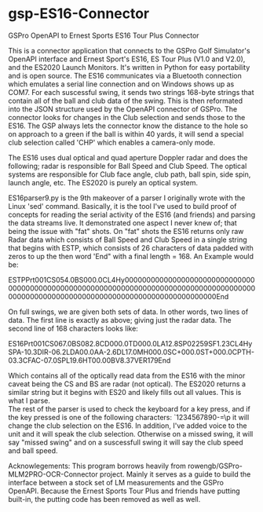 # gsp-ES16-Connector
GSPro OpenAPI to Ernest Sports ES16 Tour Plus Connector

This is a connector application that connects to the GSPro Golf Simulator's OpenAPI interface and Ernest Sport's ES16, ES Tour Plus (V1.0 and V2.0), and the ES2020 Launch Monitors.   It's written in Python for easy portability and is open source.   The ES16 communicates via a Bluetooth connection which emulates a serial line connection and on Windows shows up as COM7.  For each suscessful swing, it sends two strings 168-byte strings that contain all of the ball and club data of the swing.  This is then reformated into the JSON structure used by the OpenAPI connector of GSPro.   The connector looks for changes in the Club selection and sends those to the ES16.   The GSP always lets the connector know the distance to the hole so on approach to a green if the ball is within 40 yards, it will send a special club selection called 'CHP' which enables a camera-only mode.  

The ES16 uses dual optical and quad aperture Doppler radar and does the following; radar is responsible for Ball Speed and Club Speed.  The optical systems are responsible for Club face angle, club path, ball spin, side spin, launch angle, etc.  The ES2020 is purely an optical system.

ES16parser9.py is the 9th makeover of a parser I originally wrote with the Linux 'sed' command.  Basically, it is the tool I've used to build
proof of concepts for reading the serial activity of the ES16 (and friends) and parsing the data streams live.  It demonstrated one aspect I never knew of; that being the issue with "fat" shots.  On "fat" shots the ES16 returns only raw Radar data which consists of Ball Speed and Club Speed in a single string that begins with ESTP, which consists of 26 characters of data padded with zeros to up the then word 'End" with a final length = 168.   An Example would be: 

ESTPPrt001CS054.0BS000.0CL4Hy000000000000000000000000000000000000000000000000000000000000000000000000000000000000000000000000000000000000000000000000000000000000000End

On full swings, we are given both sets of data.  In other words, two lines of data.  The first line is exactly as above; giving just the radar data.   The second line of 168 characters looks like:

ES16Prt001CS067.0BS082.8CD000.0TD000.0LA12.8SP02259SF1.23CL4HySPA-10.3DIR-06.2LDA00.0AA-2.6DL17.0MH000.0SC+000.0ST+000.0CPTH-03.3CFAC-07.0SPL19.6HT00.00BV8.37VER179End

Which contains all of the optically read data from the ES16 with the minor caveat being the CS and BS are radar (not optical).  The ES2020 returns a similar string but it begins with ES20 and likely fills out all values.  This is what I parse.   
The rest of the parser is used to check the keyboard for a key press, and if the key pressed is one of the following characters: `1234567890-=\p it will change the club selection on the ES16.  In addition, I've added voice to the unit and it will speak the club selection.   Otherwise on a missed swing, it will say "missed swing" and on a suscessfull swing it will say the
club speed and ball speed.

Acknowlegements:  This program borrows heavily from rowengb/GSPro-MLM2PRO-OCR-Connector project.  Mainly it serves as a guide to build the interface between a stock set of LM measurements and the GSPro OpenAPI.  Because the Ernest Sports Tour Plus and friends have putting built-in, the putting code has been removed as well as well. 
